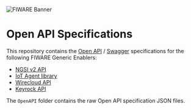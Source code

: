 ![FIWARE Banner](https://fiware.github.io/specifications/img/fiware.png)

# Open API Specifications

This repository contains the [Open API](https://www.openapis.org/) / [Swagger](https://swagger.io/) specifications for the following FIWARE Generic Enablers:

* [NGSI v2 API](https://swagger.lab.fiware.org/?url=https://raw.githubusercontent.com/Fiware/specifications/master/OpenAPI/ngsiv2/ngsiv2-openapi.json)
* [IoT Agent library](https://swagger.lab.fiware.org/?url=https://raw.githubusercontent.com/Fiware/specifications/master/OpenAPI/iot.IoTagent-node-lib/IoTagent-node-lib-openapi.json)
* [Wirecloud API](https://swagger.lab.fiware.org/?url=https://raw.githubusercontent.com/Fiware/specifications/master/OpenAPI/apps.Wirecloud/Wirecloud-openapi.json)
* [Keyrock API](https://swagger.lab.fiware.org/?url=https://raw.githubusercontent.com/Fiware/specifications/master/OpenAPI/security.Idm/Idm-openapi.json)

The `OpenAPI` folder contains the raw Open API specification JSON files.


